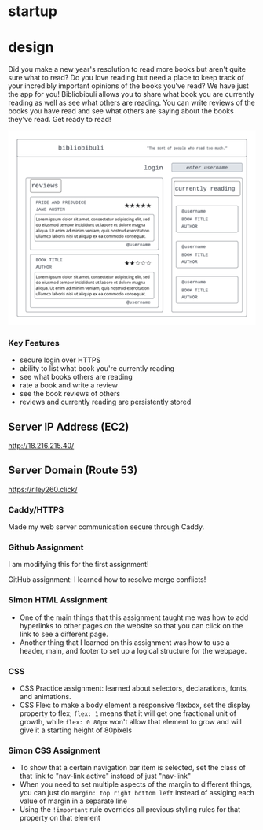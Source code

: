 # startup


# design

Did you make a new year's resolution to read more books but aren't quite sure what to read? Do you love reading but need a place to keep track of your incredibly important opinions of the books you've read? We have just the app for you! Bibliobibuli allows you to share what book you are currently reading as well as see what others are reading. You can write reviews of the books you have read and see what others are saying about the books they've read. Get ready to read!

![wireframe of page design](bibliobibuli-wireframe.png)


### Key Features
* secure login over HTTPS
* ability to list what book you're currently reading
* see what books others are reading
* rate a book and write a review
* see the book reviews of others
* reviews and currently reading are persistently stored

## Server IP Address (EC2)

http://18.216.215.40/

## Server Domain (Route 53)

https://riley260.click/

### Caddy/HTTPS
Made my web server communication secure through Caddy. 

### Github Assignment

I am modifying this for the first assignment!

GitHub assignment: I learned how to resolve merge conflicts!

### Simon HTML Assignment
- One of the main things that this assignment taught me was how to add hyperlinks to other pages on the website so that you can click on the link to see a different page. 
- Another thing that I learned on this assignment was how to use a header, main, and footer to set up a logical structure for the webpage. 

### CSS
- CSS Practice assignment: learned about selectors, declarations, fonts, and animations. 
- CSS Flex: to make a body element a responsive flexbox, set the display property to flex; `flex: 1` means that it will get one fractional unit of growth, while `flex: 0 80px` won't allow that element to grow and will give it a starting height of 80pixels

### Simon CSS Assignment
- To show that a certain navigation bar item is selected, set the class of that link to "nav-link active" instead of just "nav-link"
- When you need to set multiple aspects of the margin to different things, you can just do `margin: top right bottom left` instead of assiging each value of margin in a separate line
- Using the `!important` rule overrides all previous styling rules for that property on that element
